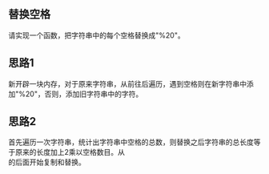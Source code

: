 ## 替换空格
请实现一个函数，把字符串中的每个空格替换成"%20"。
## 思路1
新开辟一块内存，对于原来字符串，从前往后遍历，遇到空格则在新字符串中添加"%20"，否则，添加旧字符串中的字符。</br>
## 思路2
首先遍历一次字符串，统计出字符串中空格的总数，则替换之后字符串的总长度等于原来的长度加上2乘以空格数目。从</br>
的后面开始复制和替换。